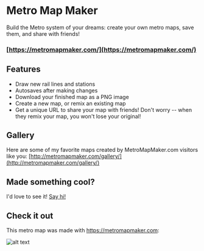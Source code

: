Metro Map Maker
=====

Build the Metro system of your dreams: create your own metro maps, save them, and share with friends!

### [https://metromapmaker.com/](https://metromapmaker.com/)

Features
-----
- Draw new rail lines and stations
- Autosaves after making changes
- Download your finished map as a PNG image
- Create a new map, or remix an existing map
- Get a unique URL to share your map with friends! Don't worry -- when they remix your map, you won't lose your original!

Gallery
-----
Here are some of my favorite maps created by MetroMapMaker.com visitors like you: [http://metromapmaker.com/gallery/](http://metromapmaker.com/gallery/)

Made something cool?
-----
I'd love to see it! [Say hi!](mailto:hello@shannonvturner.com?subject=Metro+Map+Maker)

Check it out
-----
This metro map was made with https://metromapmaker.com:

![alt text](https://metromapmaker.com/static/assets/metromapmaker.png?version=2 "This metro map was made with MetroMapMaker.com")


